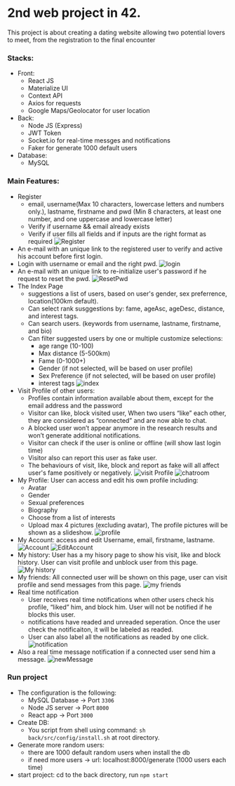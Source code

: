 # 2nd web project in 42.
This project is about creating a dating website allowing two potential lovers to meet,
from the registration to the final encounter

### Stacks:
* Front:
    * React JS
    * Materialize UI
    * Context API
    * Axios for requests
    * Google Maps/Geolocator for user location
* Back:
    * Node JS (Express)
    * JWT Token
    * Socket.io for real-time messges and notifications
    * Faker for generate 1000 default users
* Database:
    * MySQL

### Main Features:
* Register
    * email, username(Max 10 characters, lowercase letters and numbers only.), lastname, firstname and pwd (Min 8 characters, at least one number, and one uppercase and lowercase letter)
    * Verify if username && email already exists
    * Verify if user fills all fields and if inputs are the right format as required
![Register](https://user-images.githubusercontent.com/45174444/82326321-e7db8680-99dc-11ea-8b24-8e0486858c3e.png)
* An e-mail with an unique link to the registered user to verify and active his account before first login.
* Login with username or email and the right pwd.
![login](https://user-images.githubusercontent.com/45174444/82326550-502a6800-99dd-11ea-9607-d7b280468d41.png)
* An e-mail with an unique link to re-initialize user's password if he request to reset the pwd.
![ResetPwd](https://user-images.githubusercontent.com/45174444/82326564-53bdef00-99dd-11ea-91f9-a0d557f01b53.png)
* The Index Page
    * suggestions a list of users, based on user's gender, sex preferrence, location(100km default).
    * Can select rank susggestions by: fame, ageAsc, ageDesc, distance, and interest tags. 
    * Can search users. (keywords from username, lastname, firstname, and bio)
    * Can filter suggested users by one or multiple customize selections:
        * age range (10-100)
        * Max distance (5-500km)
        * Fame (0-1000+)
        * Gender (if not selected, will be based on user profile)
        * Sex Preference (if not selected, will be based on user profile)
        * interest tags
![index](https://user-images.githubusercontent.com/45174444/82329191-3723b600-99e1-11ea-9ad7-92a1afe46b6b.png)
* Visit Profile of other users:
    * Profiles contain information available about them, except for the email address and the password
    * Visitor can like, block visited user, When two users “like” each other, they are considered as “connected” and are now able to chat.
    * A blocked user won’t appear anymore in the research results and won’t generate additional notifications.
    * Visitor can check if the user is online or offline (will show last login time)
    * Visitor also can report this user as fake user.
    * The behaviours of visit, like, block and report as fake will all affect user's fame positively or negatively. 
![visit Profile](https://user-images.githubusercontent.com/45174444/82330088-a8b03400-99e2-11ea-830c-8c197bf49d51.png)
![chatroom](https://user-images.githubusercontent.com/45174444/82330091-aa79f780-99e2-11ea-81b3-6ffd823fc9a7.png)
* My Profile: User can access and edit his own profile including:
    * Avatar
    * Gender
    * Sexual preferences
    * Biography
    * Choose from a list of interests
    * Upload max 4 pictures (excluding avatar), The profile pictures will be shown as a slideshow.
![profile](https://user-images.githubusercontent.com/45174444/82326750-9da6d500-99dd-11ea-8af0-034613ec7eb1.png)
* My Account: access and edit Username, email, firstname, lastname.
![Account](https://user-images.githubusercontent.com/45174444/82327267-6d136b00-99de-11ea-96b5-6c2e20307e13.png)
![EditAccount](https://user-images.githubusercontent.com/45174444/82327269-6dac0180-99de-11ea-9510-beb013838371.png)
* My history: User has a my hisory page to show his visit, like and block history. User can visit profile and unblock user from this page. 
![My history](https://user-images.githubusercontent.com/45174444/82330525-43107780-99e3-11ea-9f59-ee1bc7a629c6.png)
* My friends: All connected user will be shown on this page, user can visit profile and send messages from this page.
![my friends](https://user-images.githubusercontent.com/45174444/82330747-84a12280-99e3-11ea-9776-547ab1aa289f.png)
* Real time notification
    * User receives real time notifications when other users check his profile, “liked” him, and block him. User will not be notified if he blocks this user.
    * notifications have readed and unreaded seperation. Once the user check the notificaiton, it will be labeled as readed.
    * User can also label all the notifications as readed by one click.
![notification](https://user-images.githubusercontent.com/45174444/82327746-22deb980-99df-11ea-9634-2932b9046ba3.png)
* Also a real time message notification if a connected user send him a message.
![newMessage](https://user-images.githubusercontent.com/45174444/82327896-63d6ce00-99df-11ea-910c-1a977640ece3.png)

### Run project

* The configuration is the following:
    * MySQL Database -> Port `3306`
    * Node JS server -> Port `8000`
    * React app -> Port `3000`
* Create DB:
    * You script from shell using command: `sh back/src/config/install.sh` at root directory. 
* Generate more random users:
    * there are 1000 default random users when install the db
    * if need more users -> url: localhost:8000/generate (1000 users each time)
* start project: cd to the back directory, run `npm start` 